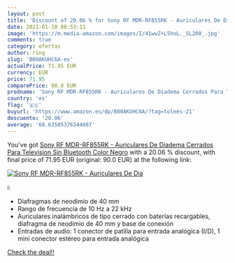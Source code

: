 ```yaml
---
layout: post
title: 'Discount of 20.06 % for Sony RF MDR-RF855RK - Auriculares De Dia'
date: 2021-01-10 08:53:11
image: 'https://m.media-amazon.com/images/I/41wwZ+L5hoL._SL200_.jpg'
comments: true
category: ofertas
author: ring
slug: 'B00AKUHC6A-es'
actualPrice: 71.95 EUR
currency: EUR
price: 71.95
comparePrice: 90.0 EUR
prodname: 'Sony RF MDR-RF855RK - Auriculares De Diadema Cerrados Para Television Sin Bluetooth  Color Negro'
country: 'es'
flag: '🇪🇸'
buyurl: 'https://www.amazon.es/dp/B00AKUHC6A/?tag=tolees-21'
descuento: '20.06'
average: '68.63505376344087'
---
```


You've got [Sony RF MDR-RF855RK - Auriculares De Diadema Cerrados Para Television Sin Bluetooth  Color Negro](https://www.amazon.es/dp/B00AKUHC6A/?tag=tolees-21) with a  20.06 % discount, with final price of 71.95 EUR (original: 90.0 EUR) at the following link:

[![Sony RF MDR-RF855RK - Auriculares De Dia](https://m.media-amazon.com/images/I/41wwZ+L5hoL._SL200_.jpg)](https://www.amazon.es/dp/B00AKUHC6A/?tag=tolees-21)

ℹ️:

- Diafragmas de neodimio de 40 mm
- Rango de frecuencia de 10 Hz a 22 kHz
- Auriculares inalámbricos de tipo cerrado con baterías recargables, diafragma de neodimio de 40 mm y base de conexión
- Entradas de audio: 1 conector de patilla para entrada analógica (I/D), 1 mini conector estéreo para entrada analógica

[Check the deal!!](https://www.amazon.es/dp/B00AKUHC6A/?tag=tolees-21)
